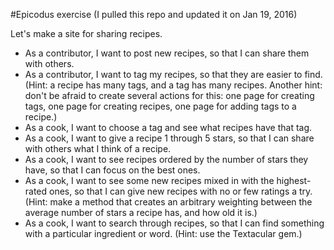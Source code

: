#Epicodus exercise
(I pulled this repo and updated it on Jan  19, 2016)

Let's make a site for sharing recipes.

- As a contributor, I want to post new recipes, so that I can share them with others.
- As a contributor, I want to tag my recipes, so that they are easier to find. (Hint: a recipe has many tags, and a tag has many recipes. Another hint: don't be afraid to create several actions for this: one page for creating tags, one page for creating recipes, one page for adding tags to a recipe.)
- As a cook, I want to choose a tag and see what recipes have that tag.
- As a cook, I want to give a recipe 1 through 5 stars, so that I can share with others what I think of a recipe.
- As a cook, I want to see recipes ordered by the number of stars they have, so that I can focus on the best ones.
- As a cook, I want to see some new recipes mixed in with the highest-rated ones, so that I can give new recipes with no or few ratings a try. (Hint: make a method that creates an arbitrary weighting between the average number of stars a recipe has, and how old it is.)
- As a cook, I want to search through recipes, so that I can find something with a particular ingredient or word. (Hint: use the Textacular gem.)
